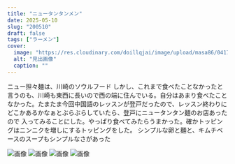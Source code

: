 ```yaml
---
title: "ニュータンタンメン"
date: 2025-05-10
slug: "200510"
draft: false
tags: ["ラーメン"]
cover:
  image: "https://res.cloudinary.com/doillqjai/image/upload/masa86/0417/069.webp"
  alt: "見出画像"
  caption: ""
---
```



ニュー担々麺は、川崎のソウルフード
しかし、これまで食べたことなかったと言うのも、川崎も東西に長いので西の端に住んでいる。自分はあまり食べたことなかった。たまたま今回中国語のレッスンが登戸だったので、レッスン終わりにどこかあるかなぁとぶらぶらしていたら、登戸にニュータンタン麺のお店あったので 入ってみることにした。やっぱり食べてみたらうまかった。確かトッピングはニンニクを増しにするトッピングをした。
シンプルな卵と麺と、キムチベースのスープもシンプルなさがあった




![画像](https://res.cloudinary.com/doillqjai/image/upload/masa86/0417/069.webp)
![画像](https://res.cloudinary.com/doillqjai/image/upload/masa86/0417/070.webp)
![画像](https://res.cloudinary.com/doillqjai/image/upload/masa86/0417/071.webp)
![画像](https://res.cloudinary.com/doillqjai/image/upload/masa86/0417/072.webp)

